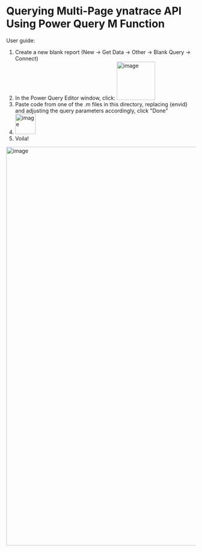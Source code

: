 # Querying Multi-Page ynatrace API Using Power Query M Function

User guide:
1. Create a new blank report (New -> Get Data -> Other -> Blank Query -> Connect)
2. In the Power Query Editor window, click: <img width="102" alt="image" src="https://github.com/casperszymczyk/dt-powerbi-queries/assets/146709972/3fd89353-6d0f-4bf2-8598-3b346ba957b1">
3. Paste code from one of the .m files in this directory, replacing {envid} and adjusting the query parameters accordingly, click "Done"
4. <img width="54" alt="image" src="https://github.com/casperszymczyk/dt-powerbi-queries/assets/146709972/9d3bab94-1de1-4c7b-aace-96faec846ab0">
5. Voila!
<img width="1062" alt="image" src="https://github.com/casperszymczyk/dt-powerbi-queries/assets/146709972/7444f89c-e08a-459c-bb9b-6928e50db1ca">
